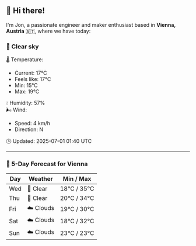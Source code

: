 ## 👋 Hi there!

I'm Jon, a passionate engineer and maker enthusiast based in **Vienna, Austria** 🇦🇹, where we have today:

### 🌙 Clear sky 

🌡️ Temperature: 
* Current: 17°C
* Feels like: 17°C
* Min: 15°C 
* Max: 19°C  

💧 Humidity: 57%  
🌬️ Wind: 
* Speed: 4 km/h 
* Direction: N  

🕒 Updated: 2025-07-01 01:40 UTC

---

### 📅 5-Day Forecast for Vienna

| Day | Weather | Min / Max |
|-----|---------|------------|
| Wed | 🌙 Clear | 18°C / 35°C |
| Thu | 🌙 Clear | 20°C / 34°C |
| Fri | ☁️ Clouds | 19°C / 30°C |
| Sat | ☁️ Clouds | 18°C / 32°C |
| Sun | ☁️ Clouds | 23°C / 23°C |
